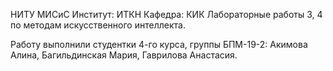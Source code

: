 НИТУ МИСиС Институт: ИТКН Кафедра: КИК Лабораторные работы 3, 4 по методам искусственного интеллекта.

Работу выполнили студентки 4-го курса, группы БПМ-19-2: Акимова Алина, Багильдинская Мария, Гаврилова Анастасия.